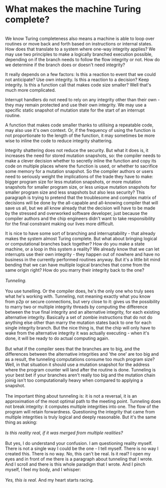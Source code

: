 # What makes the machine Turing complete?
<br>
We know Turing completeness also means a machine is able to loop over routines or move back and forth based on instructions or internal states.
How does that translate to a system where one-way integrity applies? We may use two principles to make a logically branched execution possible,
depending on if the branch needs to follow the flow integrity or not. How do we determine if the branch does or doesn't need integrity?

It really depends on a few factors: Is this a reaction to event that we could not anticipate? Use own integrity. Is this a reaction to a decision?
Keep integrity. Is this a function call that makes code size smaller? Well that's much more complicated.

Interrupt handlers do not need to rely on any integrity other than their own - they may remain protected and use their own integrity.
We may use a specific static snapshot of mutation state for the start of an interrupt routine.

A function that makes code smaller thanks to utilising a repeatable code, may also use it's own context. Or, if the frequency of using the
function is not proportionate to the length of the function, it may sometimes be more wise to inline the code to reduce integrity shattering.

Integrity shattering does not reduce the security. But what it does is, it increases the need for stored mutation snapshots, so: the compiler
needs to make a clever decision whether to secretly inline the function and copy its code on multiple places where the function is used,
or whether to sacrifice some memory for a mutation snapshot. So the compiler authors or users need to seriously weight the implications
of the trade they have to make: bigger program size for less mutation snapshots, or more mutation snapshots for smaller program size, or
less unique mutation snapshots for smaller program size and less snapshots but also less security? This paragraph is trying to pretend that
the troublesome and complex matrix of decisions will be done by the all-capable and all-knowing compiler that will save us all, but we all
know already that the decision will have to be made by the stressed and overworked software developer, just because the compiler authors
and the chip engineers didn't want to take responsibility for the final constraint making our lives more difficult.

It is nice to have some sort of branching and interruptability - that already makes the system almost Turing complete. But what about
bringing logical or computational branches back together? How do you make a state machine, or a loop in this system a reality?
We already know that we can let interrupts use their own integrity - they happen out of nowhere and have no business in the currently
performed routines anyway. But it's a little bit mind bending that we can have multiple logical branches that come from the same origin
right? How do you marry their integrity back to the one?  
<br>_Tunneling._  
<br>You use tunelling. Or the compiler does, he's the only one who truly
sees what he's working with. Tunneling, not meaning exactly what you know from p2p or secure connections, but very close to it:
gives us the possibility to marry two or multiple integrity threads by computing the difference between the true final integrity
and an alternative integrity, for each existing alternative integrity. Basically a set of zombie instructions that do not do anything else
other than marry the mutation states back to one for each single integrity branch. But the nice thing is, that the chip will only have
to wake from the alternative integrity it was actually executing - when it's done, it will be ready to do actual computing again.  
<br>But what if the compiler sees that the branches are to big, and the differences between the alternative integrities and 'the one'
are too big and as a result, the tunneling computations consume too much program size? Well, in that situation it should use a mutation
snapshot for the address where the program counter will land after the routine is done. Tunneling is your best bet if your
branches aren't really too big and the mutation chain joinig isn't too computationally heavy when compared to applying a snapshot.  
<br>The important thing about tunneling is: it is not a reversal, it is an approximation of the most optimal path to the meeting point.
Tunneling does not break integrity: it computes multiple integrities into one. The flow of the program will retain forwardness.
Questioning the integrity that came from multiple integrities is truly logical and deeply reasonable. But it's the same thing as asking:  
<br>_Is this reality real, if it was merged from multiple realities?_  
<br>But yes, I do understand your confusion. I am questioning reality myself. There is not a single way I could be the one - I tell myself.
There is no way I created this. There is no way. No, this can't be real. Is it real? I open my eyes and in front of me there is a paragraph
about tunneling that I wrote. And I scroll and there is this whole paradigm that I wrote. And I pinch myself, I feel my body, and I whisper:  
<br>_Yes, this is real._ And my heart starts racing.
